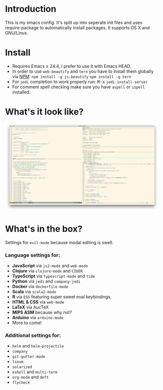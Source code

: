 # Introduction
This is my emacs config. It's split up into seperate init files and uses require-package to automatically install packages. It supports OS X and GNU/Linux.

# Install
- Requires Emacs ≥ 24.4, I prefer to use it with Emacs HEAD.
- In order to use `web-beautify` and `tern` you have to install them globally via [NPM](https://www.npmjs.com/):
`npm install -g js-beautify`
`npm install -g tern`
- For `jedi` completion to work properly run:
<kbd>M-x</kbd> `jedi:install-server`
- For comment spell checking make sure you have `aspell` or `ispell` installed.

# What's it look like?
![](https://raw.githubusercontent.com/jacobj/emacs.d/master/screenshot.png)

# What's in the box?
Settings for `evil-mode` because modal editing is swell.

### Language settings for:
- **JavaScript** via `js2-mode` and `web-mode`
- **Clojure** via `clojure-mode` and `CIDER`
- **TypeScript** via `typescript-mode` and `tide`
- **Python** via `jedi` and `company-jedi`
- **Docker** via `dockerfile-mode`
- **Scala** via `scala2-mode`
- **R** via `ESS` featuring super sweet eval keybindings.
- **HTML & CSS** via `web-mode`
- **LaTeX** via AucTeX
- **MIPS ASM** because why not?
- **Arduino** via `arduino-mode`
- More to come!

### Additional settings for:
- `helm` and `helm-projectile`
- `company`
- `git-gutter-mode`
- `linum`
- `solarized`
- `eshell` and `multi-term`
- `org-mode` and `deft`
- `flycheck`
